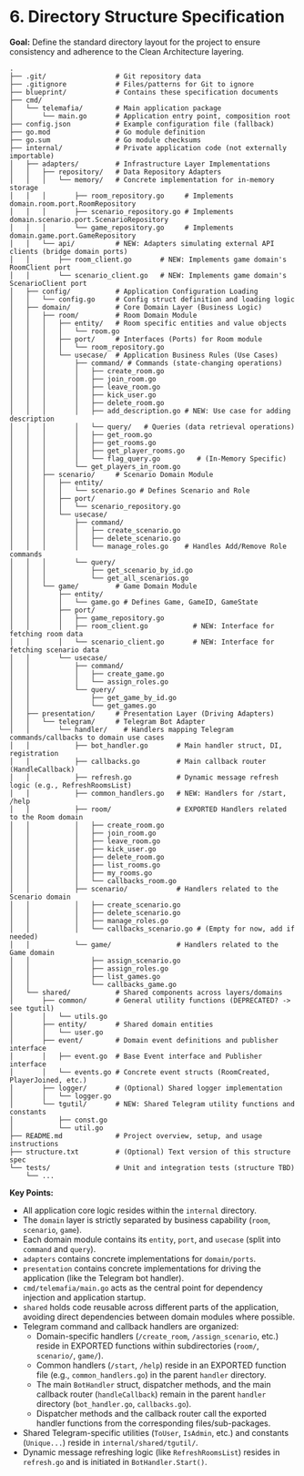 # 6. Directory Structure Specification

**Goal:** Define the standard directory layout for the project to ensure consistency and adherence to the Clean Architecture layering.

```text
.
├── .git/                 # Git repository data
├── .gitignore            # Files/patterns for Git to ignore
├── blueprint/            # Contains these specification documents
├── cmd/
│   └── telemafia/        # Main application package
│       └── main.go       # Application entry point, composition root
├── config.json           # Example configuration file (fallback)
├── go.mod                # Go module definition
├── go.sum                # Go module checksums
├── internal/             # Private application code (not externally importable)
│   ├── adapters/         # Infrastructure Layer Implementations
│   │   ├── repository/   # Data Repository Adapters
│   │   │   └── memory/   # Concrete implementation for in-memory storage
│   │   │       ├── room_repository.go     # Implements domain.room.port.RoomRepository
│   │   │       ├── scenario_repository.go # Implements domain.scenario.port.ScenarioRepository
│   │   │       └── game_repository.go     # Implements domain.game.port.GameRepository
│   │   └── api/          # NEW: Adapters simulating external API clients (bridge domain ports)
│   │       ├── room_client.go       # NEW: Implements game domain's RoomClient port
│   │       └── scenario_client.go   # NEW: Implements game domain's ScenarioClient port
│   ├── config/           # Application Configuration Loading
│   │   └── config.go     # Config struct definition and loading logic
│   ├── domain/           # Core Domain Layer (Business Logic)
│   │   ├── room/         # Room Domain Module
│   │   │   ├── entity/   # Room specific entities and value objects
│   │   │   │   └── room.go
│   │   │   ├── port/     # Interfaces (Ports) for Room module
│   │   │   │   └── room_repository.go
│   │   │   └── usecase/  # Application Business Rules (Use Cases)
│   │   │       ├── command/ # Commands (state-changing operations)
│   │   │       │   ├── create_room.go
│   │   │       │   ├── join_room.go
│   │   │       │   ├── leave_room.go
│   │   │       │   ├── kick_user.go
│   │   │       │   ├── delete_room.go
│   │   │       │   ├── add_description.go # NEW: Use case for adding description
│   │   │       │   └── query/   # Queries (data retrieval operations)
│   │   │       │   ├── get_room.go
│   │   │       │   ├── get_rooms.go
│   │   │       │   ├── get_player_rooms.go
│   │   │       │   └── flag_query.go         # (In-Memory Specific)
│   │   │       └── get_players_in_room.go
│   │   ├── scenario/     # Scenario Domain Module
│   │   │   ├── entity/
│   │   │   │   └── scenario.go # Defines Scenario and Role
│   │   │   ├── port/
│   │   │   │   └── scenario_repository.go
│   │   │   └── usecase/
│   │   │       ├── command/
│   │   │       │   ├── create_scenario.go
│   │   │       │   ├── delete_scenario.go
│   │   │       │   └── manage_roles.go    # Handles Add/Remove Role commands
│   │   │       └── query/
│   │   │           ├── get_scenario_by_id.go
│   │   │           └── get_all_scenarios.go
│   │   └── game/         # Game Domain Module
│   │       ├── entity/
│   │       │   └── game.go # Defines Game, GameID, GameState
│   │       ├── port/
│   │       │   ├── game_repository.go
│   │       │   ├── room_client.go           # NEW: Interface for fetching room data
│   │       │   └── scenario_client.go       # NEW: Interface for fetching scenario data
│   │       └── usecase/
│   │           ├── command/
│   │           │   ├── create_game.go
│   │           │   └── assign_roles.go
│   │           └── query/
│   │               ├── get_game_by_id.go
│   │               └── get_games.go
│   ├── presentation/     # Presentation Layer (Driving Adapters)
│   │   └── telegram/     # Telegram Bot Adapter
│   │       └── handler/    # Handlers mapping Telegram commands/callbacks to domain use cases
│   │           ├── bot_handler.go       # Main handler struct, DI, registration
│   │           ├── callbacks.go         # Main callback router (HandleCallback)
│   │           ├── refresh.go           # Dynamic message refresh logic (e.g., RefreshRoomsList)
│   │           ├── common_handlers.go   # NEW: Handlers for /start, /help
│   │           ├── room/                # EXPORTED Handlers related to the Room domain
│   │           │   ├── create_room.go
│   │           │   ├── join_room.go
│   │           │   ├── leave_room.go
│   │           │   ├── kick_user.go
│   │           │   ├── delete_room.go
│   │           │   ├── list_rooms.go
│   │           │   ├── my_rooms.go
│   │           │   └── callbacks_room.go
│   │           ├── scenario/            # Handlers related to the Scenario domain
│   │           │   ├── create_scenario.go
│   │           │   ├── delete_scenario.go
│   │           │   ├── manage_roles.go
│   │           │   └── callbacks_scenario.go # (Empty for now, add if needed)
│   │           └── game/                # Handlers related to the Game domain
│   │               ├── assign_scenario.go
│   │               ├── assign_roles.go
│   │               ├── list_games.go
│   │               └── callbacks_game.go
│   └── shared/           # Shared components across layers/domains
│       ├── common/       # General utility functions (DEPRECATED? -> see tgutil)
│       │   └── utils.go
│       ├── entity/       # Shared domain entities
│       │   └── user.go
│       ├── event/        # Domain event definitions and publisher interface
│       │   ├── event.go  # Base Event interface and Publisher interface
│       │   └── events.go # Concrete event structs (RoomCreated, PlayerJoined, etc.)
│       ├── logger/       # (Optional) Shared logger implementation
│       │   └── logger.go
│       └── tgutil/       # NEW: Shared Telegram utility functions and constants
│           ├── const.go
│           └── util.go
├── README.md             # Project overview, setup, and usage instructions
├── structure.txt         # (Optional) Text version of this structure spec
└── tests/                # Unit and integration tests (structure TBD)
    └── ...
```

**Key Points:**

*   All application core logic resides within the `internal` directory.
*   The `domain` layer is strictly separated by business capability (`room`, `scenario`, `game`).
*   Each domain module contains its `entity`, `port`, and `usecase` (split into `command` and `query`).
*   `adapters` contains concrete implementations for `domain/ports`.
*   `presentation` contains concrete implementations for driving the application (like the Telegram bot handler).
*   `cmd/telemafia/main.go` acts as the central point for dependency injection and application startup.
*   `shared` holds code reusable across different parts of the application, avoiding direct dependencies between domain modules where possible.
*   Telegram command and callback handlers are organized:
    *   Domain-specific handlers (`/create_room`, `/assign_scenario`, etc.) reside in EXPORTED functions within subdirectories (`room/`, `scenario/`, `game/`).
    *   Common handlers (`/start`, `/help`) reside in an EXPORTED function file (e.g., `common_handlers.go`) in the parent `handler` directory.
    *   The main `BotHandler` struct, dispatcher methods, and the main callback router (`handleCallback`) remain in the parent `handler` directory (`bot_handler.go`, `callbacks.go`).
    *   Dispatcher methods and the callback router call the exported handler functions from the corresponding files/sub-packages.
*   Shared Telegram-specific utilities (`ToUser`, `IsAdmin`, etc.) and constants (`Unique...`) reside in `internal/shared/tgutil/`.
*   Dynamic message refreshing logic (like `RefreshRoomsList`) resides in `refresh.go` and is initiated in `BotHandler.Start()`. 